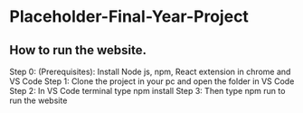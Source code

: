 # Placeholder-Final-Year-Project
## How to run the website.
Step 0: (Prerequisites): Install Node js, npm, React extension in chrome and VS Code
Step 1: Clone the project in your pc and open the folder in VS Code
Step 2: In VS Code terminal type npm install
Step 3: Then type npm run to run the website
